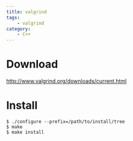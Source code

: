 ```yaml
---
title: valgrind
tags:
    - valgrind
category:
    - C++
---
```


# Download

http://www.valgrind.org/downloads/current.html

# Install

```shell
$ ./configure --prefix=/path/to/install/tree
$ make
$ make install
```

